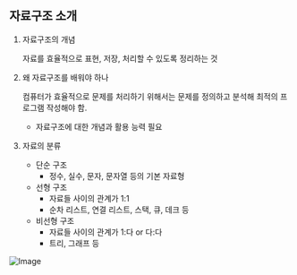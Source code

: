 ## 자료구조 소개

1. 자료구조의 개념
    
    자료를 효율적으로 표현, 저장, 처리할 수 있도록 정리하는 것
    

1. 왜 자료구조를 배워야 하나
    
    컴퓨터가 효율적으로 문제를 처리하기 위해서는 문제를 정의하고 분석해 최적의 프로그램 작성해야 함.
    
    - 자료구조에 대한 개념과 활용 능력 필요

1. 자료의 분류
    - 단순 구조
        - 정수, 실수, 문자, 문자열 등의 기본 자료형
    - 선형 구조
        - 자료들 사이의 관계가 1:1
        - 순차 리스트, 연결 리스트, 스택, 큐, 데크 등
    - 비선형 구조
        - 자료들 사이의 관계가 1:다 or 다:다
        - 트리, 그래프 등

![Image](https://github.com/user-attachments/assets/a077a787-e63a-49b4-bb8b-44c0ea0c8ecf)
